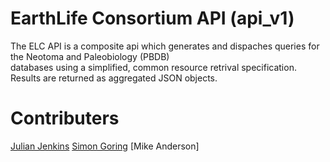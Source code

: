 # EarthLife Consortium API (api_v1)

The ELC API is a composite api which generates and dispaches queries for the Neotoma and Paleobiology (PBDB)  
databases using a simplified, common resource retrival specification. Results are returned as aggregated JSON objects.

# Contributers
[Julian Jenkins](http://github.com/jpjenk)
[Simon Goring](http://github.com/SimonGoring)
[Mike Anderson]
